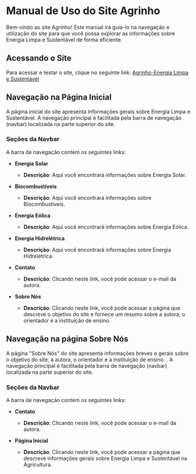# Manual de Uso do Site Agrinho

Bem-vindo ao site Agrinho! Este manual irá guiá-lo na navegação e utilização do site para que você possa explorar as informações sobre Energia Limpa e Sustentável de forma eficiente.

## Acessando o Site

Para acessar e testar o site, clique no seguinte link: [Agrinho-Energia Limpa e Sustentável](https://tsuchidamay.github.io/agrinho)

## Navegação na Página Inicial

A página inicial do site apresenta informações gerais sobre Energia Limpa e Sustentável. A navegação principal é facilitada pela barra de navegação (navbar) localizada na parte superior do site.

### Seções da Navbar

A barra de navegação contém os seguintes links:

- **Energia Solar**
  - **Descrição**: Aqui você encontrará informações sobre Energia Solar.

- **Biocombustíveis**
  - **Descrição**: Aqui você encontrará informações sobre Biocombustíveis.

- **Energia Eólica**
  - **Descrição**: Aqui você encontrará informações sobre Energia Eólica.

- **Energia Hidrelétrica**
  - **Descrição**: Aqui você encontrará informações sobre Energia Hidrelétrica.

- **Contato**
  - **Descrição**: Clicando neste link, você pode acessar o e-mail da autora.

- **Sobre Nós**
  - **Descrição**: Clicando neste link, você pode acessar a página que descreve o objetivo do site e fornece um resumo sobre a autora, o orientador e a instituição de ensino.

 ## Navegação na página Sobre Nós

A página "Sobre Nós" do site apresenta informações breves e gerais sobre o objetivo do site, a autora, o orientador e a instituição de ensino. . A navegação principal é facilitada pela barra de navegação (navbar) localizada na parte superior do site.

### Seções da Navbar

A barra de navegação contém os seguintes links:

- **Contato**
  - **Descrição**: Clicando neste link, você pode acessar o e-mail da autora.

- **Página Inicial**
  - **Descrição**: Clicando neste link, você pode acessar a página que descreve informações gerais sobre Energia Limpa e Sustentável na Agricultura.
    
